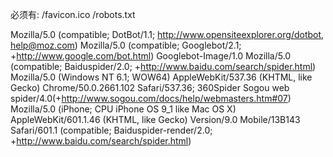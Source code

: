 必须有:
/favicon.ico
/robots.txt

Mozilla/5.0 (compatible; DotBot/1.1; http://www.opensiteexplorer.org/dotbot, help@moz.com)
Mozilla/5.0 (compatible; Googlebot/2.1; +http://www.google.com/bot.html)
Googlebot-Image/1.0
Mozilla/5.0 (compatible; Baiduspider/2.0; +http://www.baidu.com/search/spider.html)
Mozilla/5.0 (Windows NT 6.1; WOW64) AppleWebKit/537.36 (KHTML, like Gecko) Chrome/50.0.2661.102 Safari/537.36; 360Spider
Sogou web spider/4.0(+http://www.sogou.com/docs/help/webmasters.htm#07)
Mozilla/5.0 (iPhone; CPU iPhone OS 9_1 like Mac OS X) AppleWebKit/601.1.46 (KHTML, like Gecko) Version/9.0 Mobile/13B143 Safari/601.1 (compatible; Baiduspider-render/2.0; +http://www.baidu.com/search/spider.html)